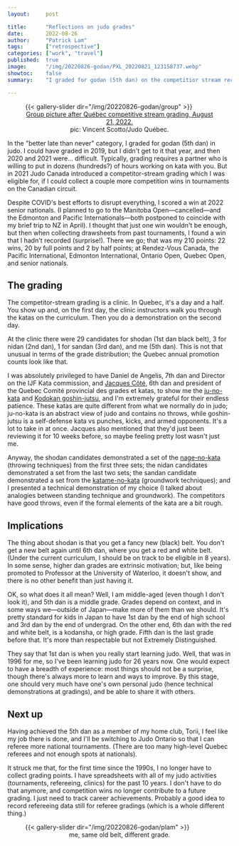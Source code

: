 ```yaml
---
layout:     post

title:      "Reflections on judo grades"
date:       2022-08-26
author:     "Patrick Lam"
tags:       ["retrospective"]
categories: ["work", "travel"]
published:  true
image:      "/img/20220826-godan/PXL_20220821_123158737.webp"
showtoc:    false
summary:    "I graded for godan (5th dan) on the competitior stream recently. What does it all mean?"

---
```


<style>
.post-heading h1  { color: white; text-shadow: 2px 2px 2px grey; }
.meta { color: yellow; }
</style>

<figure>
{{< gallery-slider dir="/img/20220826-godan/group" >}}
<figcaption style="text-align:center"><a href="https://www.facebook.com/JudoQuebec/posts/5488432481244177">Group picture after Québec competitive stream grading, August 21, 2022.</a> <br/> pic: Vincent Scotto/Judo Québec.</figcaption>
</figure>

In the "better late than never" category, I graded for godan (5th dan)
in judo. I could have graded in 2019, but I didn't get to it that
year, and then 2020 and 2021 were... difficult. Typically, grading
requires a partner who is willing to put in dozens (hundreds?) of hours
working on kata with you. But in 2021 Judo Canada introduced a
competitor-stream grading which I was eligible for, if I could collect
a couple more competition wins in tournaments on the Canadian circuit.

Despite COVID's best efforts to disrupt everything, I scored a win at
2022 senior nationals. (I planned to go to the Manitoba
Open&mdash;cancelled&mdash;and the Edmonton and Pacific
Internationals&mdash;both postponed to coincide with my brief trip to
NZ in April). I thought that just one win wouldn't be enough, but then when
collecting drawsheets from past tournaments, I found a win that I
hadn't recorded (surprise!). There we go; that was my 210 points: 22 wins, 20 by
full points and 2 by half points; at Rendez-Vous Canada, the Pacific
International, Edmonton International, Ontario Open, Quebec Open, and
senior nationals.

## The grading

The competitor-stream grading is a clinic. In Quebec, it's a day and a
half. You show up and, on the first day, the clinic instructors walk
you through the katas on the curriculum. Then you do a demonstration
on the second day. 

At the clinic there were 29 candidates for shodan (1st dan black
belt), 3 for nidan (2nd dan), 1 for sandan (3rd dan), and me (5th
dan). This is not that unusual in terms of the grade distribution;
the Quebec annual promotion counts look like that.

I was absolutely privileged to have Daniel de
Angelis, 7th dan and Director on the IJF Kata commission, and [Jacques
Côté](https://www.lareleve.qc.ca/2018/02/25/une-ceinture-blanche-et-rouge-pour-jacques-cote/), 6th dan and president of the Quebec Comité provincial des grades et
katas, to show me the [ju-no-kata](https://www.youtube.com/watch?v=bYIyhBD2QRg) and [Kodokan goshin-jutsu](https://www.youtube.com/watch?v=o8MlGidQY-4), and I'm
extremely grateful for their endless patience. These katas are quite different from what we normally do in judo; ju-no-kata is an abstract view of judo and contains no throws, while goshin-jutsu is a self-defense kata vs punches, kicks, and armed opponents. 
It's a lot to take in
at once. Jacques also mentioned that they'd just been reviewing it for
10 weeks before, so maybe feeling pretty lost wasn't just me.

Anyway, the shodan candidates demonstrated a set of the [nage-no-kata](https://www.youtube.com/watch?v=m3XzJFuWwss)
(throwing techniques) from the first three sets; the nidan candidates
demonstrated a set from the last two sets; the sandan candidate
demonstrated a set from the [katame-no-kata](https://www.youtube.com/watch?v=Js9mmSvojbo) (groundwork techniques);
and I presented a technical demonstration of my choice (I talked about
analogies between standing technique and groundwork). The competitors
have good throws, even if the formal elements of the kata are a bit
rough.

## Implications

The thing about shodan is that you get a fancy new (black) belt. You
don't get a new belt again until 6th dan, where you get a red and
white belt. (Under the current curriculum, I should be on track to be
eligible in 8 years). In some sense, higher dan grades are extrinsic
motivation; but, like being promoted to Professor at the University of
Waterloo, it doesn't show, and there is no other benefit than just
having it.

OK, so what does it all mean? Well, I am middle-aged (even though
I don't look it), and 5th dan is a middle grade. Grades depend on context,
and in some ways we&mdash;outside of Japan&mdash;make more of them
than we should. It's pretty standard for kids in Japan to have
1st dan by the end of high school and 3rd dan by the end of undergrad.
On the other end, 6th dan with the red and white belt, is a kodansha,
or high grade. Fifth dan is the last grade before that. It's more than
respectable but not Extremely Distinguished. 

They say that 1st dan is when you really start learning judo. Well,
that was in 1996 for me, so I've been learning judo for 26 years
now. One would expect to have a breadth of experience: most things
should not be a surprise, though there's always more to learn and ways
to improve. By this stage, one should very much have one's own
personal judo (hence technical demonstrations at gradings), and
be able to share it with others.

## Next up

Having achieved the 5th dan as a member of my home club, Torii,
I feel like my job there is done, and I'll be switching to Judo 
Ontario so that I can referee more national tournaments.
(There are too many high-level Quebec referees and not enough spots
at nationals).

It struck me that, for the first time since the 1990s, I no
longer have to collect grading points. I have spreadsheets with all of
my judo activities (tournaments, refereeing, clinics) for the past 10
years. I don't have to do that anymore, and competition wins no longer
contribute to a future grading. I just need to track career achievements.
Probably a good idea to record refereeing data still for referee gradings
(which is a whole different thing.)

<figure>
{{< gallery-slider dir="/img/20220826-godan/plam" >}}
<figcaption style="text-align:center">me, same old belt, different grade.</figcaption>
</figure>
